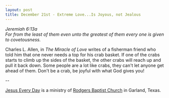 ```yaml
---
layout: post
title: December 21st - Extreme Love...Is Joyous, not Jealous
---
```


_Jeremiah 6:13a  
For from the least of them even unto the greatest of them every one
is given to covetousness._

Charles L. Allen, in _The Miracle of Love_ writes of a fisherman
friend who told him that one never needs a top for his crab basket.
If one of the crabs starts to climb up the sides of the basket, the
other crabs will reach up and pull it back down. Some people are a
lot like crabs, they can't let anyone get ahead of them. Don't be a
crab, be joyful with what God gives you!

 --

<a href=http://jesuseveryday.net>Jesus Every Day</a> is a ministry of <a href=http://rodgersbaptist.net>Rodgers Baptist Church</a> in Garland, Texas.
